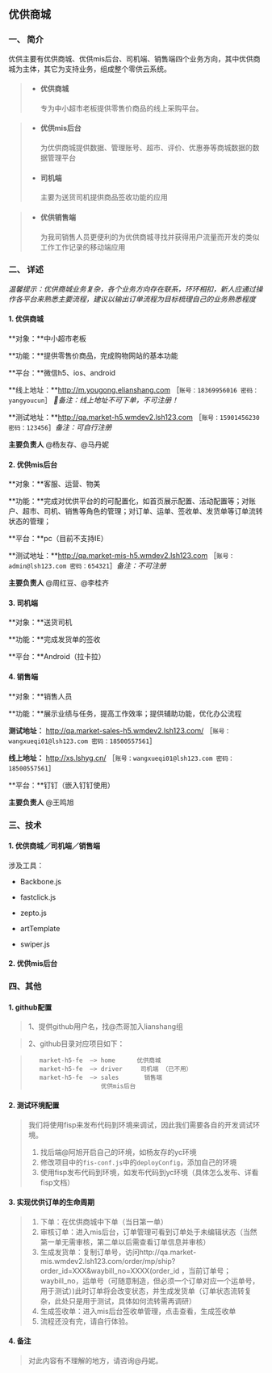 
## 优供商城

### 一、 简介

优供主要有优供商城、优供mis后台、司机端、销售端四个业务方向，其中优供商城为主体，其它为支持业务，组成整个零供云系统。

> * #### 优供商城
>
>   专为中小超市老板提供零售价商品的线上采购平台。

> * #### 优供mis后台
>   
>   为优供商城提供数据、管理账号、超市、评价、优惠券等商城数据的数据管理平台
>   
> * #### 司机端
>   
>   主要为送货司机提供商品签收功能的应用

> * #### 优供销售端
>
>   为我司销售人员更便利的为优供商城寻找并获得用户流量而开发的类似工作工作记录的移动端应用

### 二、 详述

*温馨提示：优供商城业务复杂，各个业务方向存在联系，环环相扣，新人应通过操作各平台来熟悉主要流程，建议以输出订单流程为目标梳理自己的业务熟悉程度*

#### 1. 优供商城

**对象：**中小超市老板

**功能：**提供零售价商品，完成购物网站的基本功能

**平台：**微信h5、ios、android

**线上地址：**http://m.yougong.elianshang.com ［`账号：18369956016 密码：yangyoucun`］ *🙅备注：线上地址不可下单，不可注册！*

**测试地址：**http://qa.market-h5.wmdev2.lsh123.com ［`账号：15901456230 密码：123456`］*备注：可自行注册*

**主要负责人** @杨友存、@马丹妮

#### 2. 优供mis后台

**对象：**客服、运营、物美

**功能：**完成对优供平台的的可配置化，如首页展示配置、活动配置等；对账户、超市、司机、销售等角色的管理；对订单、运单、签收单、发货单等订单流转状态的管理；

**平台：**pc（目前不支持IE）

**测试地址：**http://qa.market-mis-h5.wmdev2.lsh123.com ［`账号：admin@lsh123.com 密码：654321`］*备注：不可注册*

**主要负责人** @周红豆、@李桂齐

#### 3. 司机端

**对象：**送货司机

**功能：**完成发货单的签收

**平台：**Android（拉卡拉）

#### 4. 销售端

**对象：**销售人员

**功能：**展示业绩与任务，提高工作效率；提供辅助功能，优化办公流程

**测试地址：** http://qa.market-sales-h5.wmdev2.lsh123.com/ ［`账号：wangxueqi01@lsh123.com 密码：18500557561`］

**线上地址：** http://xs.lshyg.cn/ ［`账号：wangxueqi01@lsh123.com 密码：18500557561`］

**平台：**钉钉（嵌入钉钉使用）

**主要负责人** @王鸣旭

### 三、技术

#### 1. 优供商城／司机端／销售端

涉及工具：

* Backbone.js

* fastclick.js

* zepto.js

* artTemplate

* swiper.js

#### 2. 优供mis后台

### 四、其他

#### 1. github配置

> 1、提供github用户名，找@杰哥加入lianshang组

> 2、github目录对应项目如下：

>        market-h5-fe  —> home      优供商城
>        market-h5-fe  —> driver     司机端 （已不用）
>        market-h5-fe  —> sales       销售端
>                         优供mis后台


#### 2. 测试环境配置

> 我们将使用fisp来发布代码到环境来调试，因此我们需要各自的开发调试环境。
> 1. 找后端@阿旭开启自己的环境，如杨友存的yc环境
> 2. 修改项目中的`fis-conf.js`中的`deployConfig`，添加自己的环境
> 3. 使用fisp发布代码到环境，如发布代码到yc环境（具体怎么发布、详看fisp文档）

#### 3. 实现优供订单的生命周期

> 1. 下单：在优供商城中下单（当日第一单）
> 2. 审核订单：进入mis后台，订单管理可看到订单处于未编辑状态（当然第一单无需审核，第二单以后需查看订单信息并审核）
> 3. 生成发货单：复制订单号，访问http://qa.market-mis.wmdev2.lsh123.com/order/mp/ship?order_id=XXX&waybill_no=XXXX(order_id ，当前订单号；waybill_no，运单号（可随意制造，但必须一个订单对应一个运单号，用于测试）)此时订单将会改变状态，并生成发货单（订单状态流转复杂，此处只是用于测试，具体如何流转需再调研）
> 4. 生成签收单：进入mis后台签收单管理，点击查看，生成签收单
> 5. 流程还没有完，请自行体验。

#### 4. 备注
> 对此内容有不理解的地方，请咨询@丹妮。
